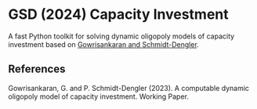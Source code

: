 # GSD (2024) Capacity Investment
A fast Python toolkit for solving dynamic oligopoly models of capacity investment based on [Gowrisankaran and Schmidt-Dengler](https://drive.google.com/file/d/1aJ_UZe6V_yE0cJzs9p3d40aBDzzSP7gE/view?usp=sharing).

## References
Gowrisankaran, G. and P. Schmidt-Dengler (2023). A computable dynamic oligopoly model
of capacity investment. Working Paper.
